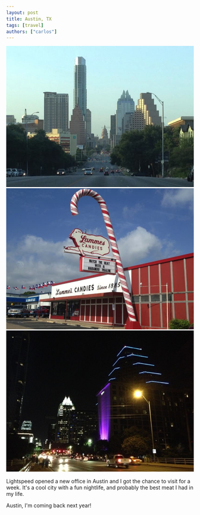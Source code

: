 ```yaml
---
layout: post
title: Austin, TX
tags: [travel]
authors: ["carlos"]
---
```

<img src="/assets/images/187.jpg" />
<!--more-->
<img src="/assets/images/188.jpg" />

<img src="/assets/images/189.jpg" />

Lightspeed opened a new office in Austin and I got the chance to visit for a week. It's a cool city with a fun nightlife, and probably the best meat I had in my life. 

Austin, I'm coming back next year!
